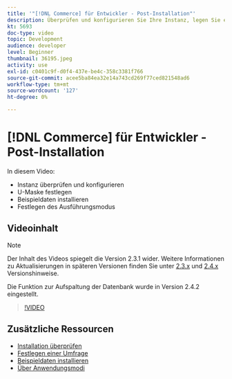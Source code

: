 ```yaml
---
title: '"[!DNL Commerce] für Entwickler - Post-Installation"'
description: Überprüfen und konfigurieren Sie Ihre Instanz, legen Sie eine U-Maske fest, installieren Sie Musterdaten, legen Sie den richtigen Ausführungsmodus fest.
kt: 5693
doc-type: video
topic: Development
audience: developer
level: Beginner
thumbnail: 36195.jpeg
activity: use
exl-id: c0401c9f-d0f4-437e-be4c-358c3381f766
source-git-commit: acee5ba84ea32e14a743cd269f77ced821548ad6
workflow-type: tm+mt
source-wordcount: '127'
ht-degree: 0%

---
```


# [!DNL Commerce] für Entwickler - Post-Installation

In diesem Video:

- Instanz überprüfen und konfigurieren
- U-Maske festlegen
- Beispieldaten installieren
- Festlegen des Ausführungsmodus

## Videoinhalt

>[!NOTE]
>
>Der Inhalt des Videos spiegelt die Version 2.3.1 wider. Weitere Informationen zu Aktualisierungen in späteren Versionen finden Sie unter [ 2.3.x](https://devdocs.magento.com/guides/v2.3/release-notes/bk-release-notes.html) und [2.4.x](https://devdocs.magento.com/guides/v2.4/release-notes/bk-release-notes.html) Versionshinweise.
>
>Die Funktion zur Aufspaltung der Datenbank wurde in Version 2.4.2 eingestellt.

>[!VIDEO](https://video.tv.adobe.com/v/36195?quality=12&learn=on)

## Zusätzliche Ressourcen

- [Installation überprüfen](https://devdocs.magento.com/guides/v2.4/install-gde/install/verify.html)
- [Festlegen einer Umfrage](https://devdocs.magento.com/guides/v2.4/install-gde/install/post-install-umask.html)
- [Beispieldaten installieren](https://devdocs.magento.com/guides/v2.4/install-gde/install/sample-data-after-magento.html)
- [Über Anwendungsmodi](https://devdocs.magento.com/guides/v2.4/config-guide/bootstrap/magento-modes.html)
